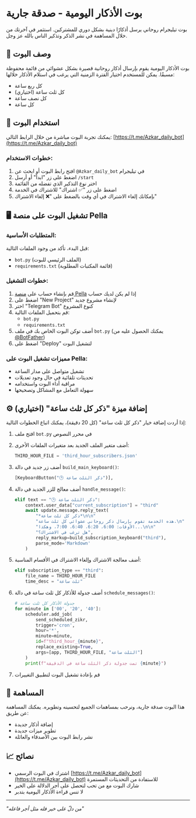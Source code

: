 # بوت الأذكار اليومية - صدقة جارية

بوت تيليجرام روحاني يرسل أذكارًا دينية بشكل دوري للمشتركين. استثمر في آخرتك من خلال المساهمة في نشر الذكر وتذكير الناس بالله عز وجل.

## 🌙 وصف البوت

بوت الأذكار اليومية يقوم بإرسال أذكار روحانية قصيرة بشكل عشوائي من قائمة محفوظة مسبقًا. يمكن للمستخدم اختيار الفترة الزمنية التي يرغب في استلام الأذكار خلالها:

- كل ربع ساعة
- كل ثلث ساعة (اختياري)
- كل نصف ساعة
- كل ساعة

## 📱 استخدام البوت

يمكنك تجربة البوت مباشرة من خلال الرابط التالي:
[https://t.me/Azkar_daily_bot](https://t.me/Azkar_daily_bot)

### خطوات الاستخدام:

1. افتح رابط البوت أو ابحث عن `@Azkar_daily_bot` في تيليجرام
2. اضغط على زر "ابدأ" أو أرسل `/start`
3. اختر نوع التذكير الذي تفضله من القائمة
4. اضغط على زر "✅ اشتراك" للاشتراك في الخدمة
5. بإمكانك إلغاء الاشتراك في أي وقت بالضغط على "❌ إلغاء الاشتراك"

## 🖥️ تشغيل البوت على منصة Pella

### المتطلبات الأساسية:

قبل البدء، تأكد من وجود الملفات التالية:
- `bot.py` (الملف الرئيسي للبوت)
- `requirements.txt` (قائمة المكتبات المطلوبة)

### خطوات التشغيل:

1. قم بإنشاء حساب على [منصة Pella](https://pella.app) إذا لم يكن لديك حساب
2. اضغط على "New Project" لإنشاء مشروع جديد
3. اختر "Telegram Bot" كنوع المشروع
4. قم بتحميل الملفات التالية:
   - `bot.py`
   - `requirements.txt`
5. أضف توكن البوت الخاص بك في ملف `bot.py` (يمكنك الحصول عليه من [@BotFather](https://t.me/BotFather))
6. اضغط على "Deploy" لتشغيل البوت

### مميزات تشغيل البوت على Pella:

- تشغيل متواصل على مدار الساعة
- تحديثات تلقائية في حال وجود تعديلات
- مراقبة أداء البوت واستخدامه
- سهولة التعامل مع المشاكل وتصحيحها

## ⚙️ إضافة ميزة "ذكر كل ثلث ساعة" (اختياري)

إذا أردت إضافة خيار "ذكر كل ثلث ساعة" (كل 20 دقيقة)، يمكنك اتباع الخطوات التالية:

1. افتح ملف `bot.py` في محرر النصوص
2. أضف متغير الملف الجديد بعد متغيرات الملفات الأخرى:
   ```python
   THIRD_HOUR_FILE = 'third_hour_subscribers.json'
   ```

3. أضف زر جديد في دالة `build_main_keyboard()`:
   ```python
   [KeyboardButton("🕒 ذكر الثلث ساعة")],
   ```

4. أضف معالج للزر الجديد في دالة `handle_message()`:
   ```python
   elif text == "🕒 ذكر الثلث ساعة":
       context.user_data["current_subscription"] = "third"
       await update.message.reply_text(
           "*ذكر كل ثلث ساعة*\n\n"
           "هذه الخدمة تقوم بإرسال ذكر روحاني عشوائي كل ثلث ساعة.\n"
           "الأوقات: 6:00، 6:20، 6:40، 7:00، وهكذا...\n\n"
           "هل ترغب في الاشتراك؟",
           reply_markup=build_subscription_keyboard("third"),
           parse_mode='Markdown'
       )
   ```

5. أضف معالجة الاشتراك وإلغاء الاشتراك في الأقسام المناسبة:
   ```python
   elif subscription_type == "third":
       file_name = THIRD_HOUR_FILE
       time_desc = "ثلث ساعة"
   ```

6. أضف جدولة للأذكار كل ثلث ساعة في دالة `schedule_messages()`:
   ```python
   # جدولة الأذكار كل ثلث ساعة
   for minute in ['00', '20', '40']:
       scheduler.add_job(
           send_scheduled_zikr,
           trigger='cron',
           hour='*',
           minute=minute,
           id=f"third_hour_{minute}",
           replace_existing=True,
           args=[app, THIRD_HOUR_FILE, "الثلث ساعة"]
       )
       print(f"تمت جدولة ذكر الثلث ساعة في الدقيقة {minute}")
   ```

7. قم بإعادة تشغيل البوت لتطبيق التغييرات

## 🤝 المساهمة

هذا البوت صدقة جارية، ونرحب بمساهمات الجميع لتحسينه وتطويره. يمكنك المساهمة عن طريق:

- إضافة أذكار جديدة
- تطوير ميزات جديدة
- نشر رابط البوت بين الأصدقاء والعائلة

## 📈 نصائح

- اشترك في البوت الرسمي [https://t.me/Azkar_daily_bot](https://t.me/Azkar_daily_bot) للاستفادة من التحديثات المستمرة
- شارك البوت مع من تحب لتحصل على أجر الدلالة على الخير
- لا تنس قراءة الأذكار اليومية بتدبر

---

*"من دلّ على خير فله مثل أجر فاعله"*
